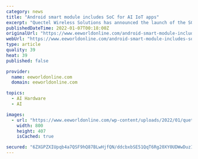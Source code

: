 ```yaml
---
category: news
title: "Android smart module includes SoC for AI IoT apps"
excerpt: "Quectel Wireless Solutions has announced the launch of the SG865W-WF, a new generation of flagship Android smart modules. The module is equipped with Qualcomm’s QCS8250 system-on-chip (SoC), which offers powerful performance and rich multimedia functions to meet industrial and consumer Artificial Intelligence IoT (AIoT) scenarios."
publishedDateTime: 2022-01-07T00:18:00Z
originalUrl: "https://www.eeworldonline.com/android-smart-module-includes-soc-for-ai-iot-apps/"
webUrl: "https://www.eeworldonline.com/android-smart-module-includes-soc-for-ai-iot-apps/"
type: article
quality: 39
heat: 39
published: false

provider:
  name: eeworldonline.com
  domain: eeworldonline.com

topics:
  - AI Hardware
  - AI

images:
  - url: "https://www.eeworldonline.com/wp-content/uploads/2022/01/quetel.png"
    width: 800
    height: 407
    isCached: true

secured: "6ZXGPZXIUpqb4a7QSF9hQ87BLwHjfQN/ddcbxbSE51QqT6Rg20XY0UDWwDuz13gK53TtVVg4QI3MX/RrbjlL0m9Fxd2NpTpbrCDTF7yToZL5wwNEm2NffuzmTR2G7UmnH1tT2TYc+StsXK3i5mMG2j7X1MHzOMj2GTprCsZSi3f/M2MtYsdQQDPSSqMnnJUP68ysLrT83dondoOTMt/kM2YJ6bI394ekHgqp+TqXHLVZR3eOdekWkFBx0z8Wo5ngLwsF/p4DNNc58H1kf5drSe0y7wBWNbAAJRI68mac3pXJo+uLaEetHCJGT5LKusDqpgrycbIuZVPORdpb9nZAPCAzb3aac3tcZSqMeqy5KR8=;H2+wVxJc10i2dF+uOwvksg=="
---
```


